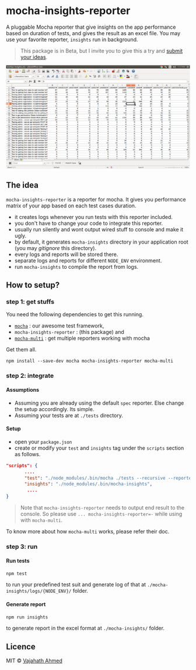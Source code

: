 # mocha-insights-reporter
A pluggable Mocha reporter that give insights on the app performance based on duration of tests, and gives the result as an excel file. You may use your favorite reporter, `insights` run in background.

> This package is in Beta, but I invite you to give this a try and [submit your ideas](https://github.com/vajahath/mocha-insights-reporter/issues).


![](./media/mocha-insights.png)

## The idea
`mocha-insights-reporter` is a reporter for mocha. It gives you performance matrix of your app based on each test cases duration.
 - it creates logs whenever you run tests with this reporter included.
 - you don't have to change your code to integrate this reporter.
 - usually run silently and wont output wired stuff to console and make it ugly.
 - by default, it generates `mocha-insights` directory in your application root (you may *gitignore* this directory).
 - every logs and reports will be stored there.
 - separate logs and reports for different `NODE_ENV` environment.
 - run `mocha-insights` to compile the report from logs.

## How to setup?

### step 1: get stuffs
You need the following dependencies to get this running.
 - [`mocha`](https://mochajs.org/) : our awesome test framework,
 - `mocha-insights-reporter` : (this package) and 
 - [`mocha-multi`](https://www.npmjs.com/package/mocha-multi) : get multiple reporters working with mocha

Get them all.
```
npm install --save-dev mocha mocha-insights-reporter mocha-multi
```

### step 2: integrate
#### Assumptions
 - Assuming you are already using the default `spec` reporter. Else change the setup accordingly. Its simple.
 - Assuming your tests are at `./tests` directory.

#### Setup
 - open your `package.json`
 - create or modify your `test` and `insights` tag under the `scripts` section as follows.
 ```json
 "scripts": {
		....
		"test": "./node_modules/.bin/mocha ./tests --recursive --reporter mocha-multi --reporter-options spec=-,mocha-insights-reporter=-",
		"insights": "./node_modules/.bin/mocha-insights",
         ....
}
 ```
> Note that `mocha-insights-reporter` needs to output end result to the console. So please use `... mocha-insights-reporter=-` while using with `mocha-multi`.

To know more about how `mocha-multi` works, please refer their doc.
### step 3: run
#### Run tests
 ```
 npm test
 ```
 to run your predefined test suit and generate log of that at `./mocha-insights/logs/{NODE_ENV}/` folder.

#### Generate report
 ```
 npm run insights
 ```
 to generate report in the excel format at `./mocha-insights/` folder.

 ## Licence
 MIT &copy; [Vajahath Ahmed](https://twitter.com/vajahath7)